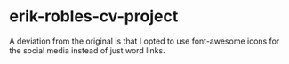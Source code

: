 # erik-robles-cv-project
A deviation from the original is that I opted to use font-awesome icons for the social media instead of just word links.
